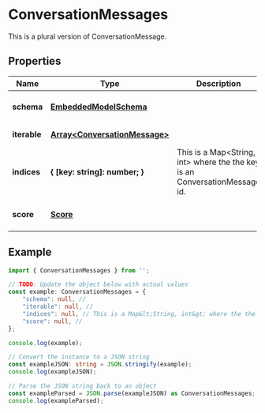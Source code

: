 
# ConversationMessages

This is a plural version of ConversationMessage.

## Properties

Name | Type | Description | Notes
------------ | ------------- | ------------- | -------------
**schema** | [**EmbeddedModelSchema**](EmbeddedModelSchema) |  | [optional] [default to undefined]
**iterable** | [**Array&lt;ConversationMessage&gt;**](ConversationMessage) |  | [default to undefined]
**indices** | **\{ [key: string]: number; \}** | This is a Map&lt;String, int&gt; where the the key is an ConversationMessage id. | [optional] [default to undefined]
**score** | [**Score**](Score) |  | [optional] [default to undefined]

## Example

```typescript
import { ConversationMessages } from '';

// TODO: Update the object below with actual values
const example: ConversationMessages = {
    "schema": null, // 
    "iterable": null, // 
    "indices": null, // This is a Map&lt;String, int&gt; where the the key is an ConversationMessage id.
    "score": null, // 
};

console.log(example);

// Convert the instance to a JSON string
const exampleJSON: string = JSON.stringify(example);
console.log(exampleJSON);

// Parse the JSON string back to an object
const exampleParsed = JSON.parse(exampleJSON) as ConversationMessages;
console.log(exampleParsed);
```




